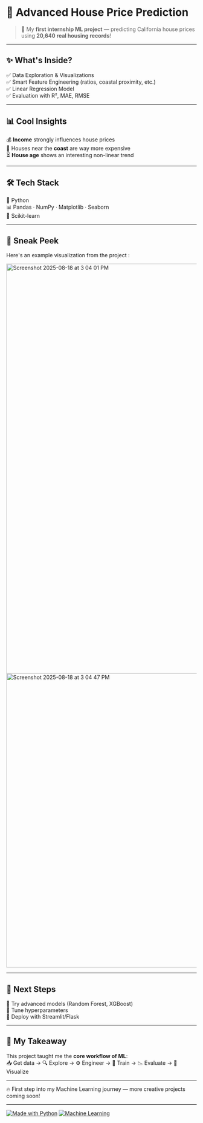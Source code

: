 # 🏡 Advanced House Price Prediction  

> 🚀 My **first internship ML project** — predicting California house prices using **20,640 real housing records**!  

---

## ✨ What's Inside?  
✅ Data Exploration & Visualizations  
✅ Smart Feature Engineering (ratios, coastal proximity, etc.)  
✅ Linear Regression Model  
✅ Evaluation with R², MAE, RMSE  

---

## 📊 Cool Insights  
💰 **Income** strongly influences house prices  
🌊 Houses near the **coast** are way more expensive  
⏳ **House age** shows an interesting non-linear trend  

---

## 🛠️ Tech Stack  
🐍 Python  
📊 Pandas · NumPy · Matplotlib · Seaborn  
🤖 Scikit-learn  

---

## 🌟 Sneak Peek  
Here's an example visualization from the project :  

<img width="1728" height="1080" alt="Screenshot 2025-08-18 at 3 04 01 PM" src="https://github.com/user-attachments/assets/b97863ea-c915-43a5-ac41-b76888bdb1b5" />

<img width="1612" height="776" alt="Screenshot 2025-08-18 at 3 04 47 PM" src="https://github.com/user-attachments/assets/520a6144-8183-4af7-9d4e-d0f3862a9d57" />


---

## 🚧 Next Steps  
🔹 Try advanced models (Random Forest, XGBoost)  
🔹 Tune hyperparameters  
🔹 Deploy with Streamlit/Flask  

---

## 🙌 My Takeaway  
This project taught me the **core workflow of ML**:  
📥 Get data → 🔍 Explore → ⚙️ Engineer → 🤖 Train → 📉 Evaluate → 🎨 Visualize  

---

🔥 First step into my Machine Learning journey — more creative projects coming soon!  

---

[![Made with Python](https://img.shields.io/badge/Made%20with-Python-blue)](https://www.python.org/) 
[![Machine Learning](https://img.shields.io/badge/Topic-Machine%20Learning-green)]()
